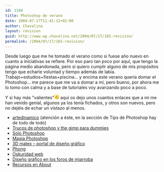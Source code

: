 ```yaml
---
id: 1160
title: Photoshop de verano
date: 2004-07-17T11:41:12+02:00
author: Chavalina
layout: revision
guid: http://www.wp.chavalina.net/2004/07/17/165-revision/
permalink: /2004/07/17/165-revision/
---
```

Desde luego que me he tomado el verano como si fuese a&ntilde;o nuevo en cuanto a iniciativas se refiere. Por eso paro tan poco por aqu&iacute;, que tengo la p&aacute;gina medio abandonada, pero si quiero cumplir alguno de mis prop&oacute;sitos tengo que echarle voluntad y tiempo adem&aacute;s de labia. Trabajo+estudios+fiestas+piscina&#8230; y encima este verano quer&iacute;a domar el Photoshop&#8230; me parece que me va a domar a m&iacute;, pero bueno, por ahora me lo tomo con calma y a base de tutoriales voy avanzando poco a poco.

Y si hay m&aacute;s "valientes"![sonrisa](/imagenes/emoticonos/sonrisa.gif) aqu&iacute; os dejo unos cuantos enlaces que a mi me han venido genial, algunos ya los ten&iacute;a fichados, y otros son nuevos, pero no dej&eacute;is de echar un vistazo al menos. 

  * <a href="http://www.artedinamico.com/ad/ad_home.php" target="_blank">artedinamico</a> (atenci&oacute;n a &eacute;ste, en la secci&oacute;n de Tips de Photoshop hay de todo de todo) 
  * [Trucos de photoshop y the gimp para dummies](http://www.villanos.net/escuela/tps/tps_00.html) 
  * [Solo Photoshop](http://www.solophotoshop.com/index.php) 
  * [Magia Photoshop](http://www.magiaphotoshop.com/) 
  * [3D matex &#8211; portal de dise&ntilde;o gr&aacute;fico](http://www.3dmatex.com/news.php) 
  * [Phong](http://www.phong.com/tutorials/) 
  * <a href="http://www.oskuridadweb.com/home.php?category=tutoriales_ps" target="_blank">Oskuridad web</a> 
  * <a href="http://miarroba.com/foros/ver.php?foroid=1367" target="_blank">Dise&ntilde;o gr&aacute;fico en los foros de miarroba</a> 
  * <a href="http://graphicssoft.about.com/od/softwaretutorials/" target="_blank">Recursos en About</a>